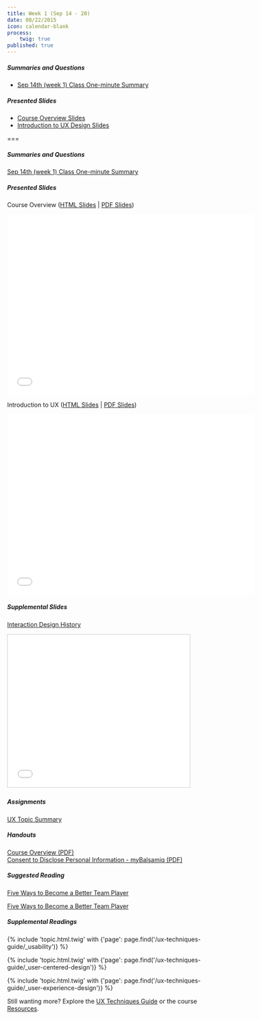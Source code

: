 ```yaml
---
title: Week 1 (Sep 14 - 20)
date: 08/22/2015
icon: calendar-blank
process:
    twig: true
published: true
---
```


##### Summaries and Questions
*   [Sep 14th (week 1) Class One-minute Summary](https://canvas.sfu.ca/courses/22099/discussion_topics/381880)

##### Presented Slides
*   [Course Overview Slides](http://slides.com/paulhibbitts/cmpt-363-153-slides-in-progress/)  
*   [Introduction to UX Design Slides](http://slides.com/paulhibbitts/cmpt-363-153-slides-in-progress/)

===

<style>iframe.embedly-card{float:left;}</style>
##### Summaries and Questions  
[Sep 14th (week 1) Class One-minute Summary](https://canvas.sfu.ca/courses/22099/discussion_topics/381880)  

##### Presented Slides  
Course Overview ([HTML Slides](http://slides.com/paulhibbitts/cmpt-363-153-slides-in-progress/) | [PDF Slides](http://1drv.ms/1TNqz4z))  

<div class="row">
  <div class="col s10">
  <div class="video-container"><iframe src="//slides.com/paulhibbitts/cmpt-363-153-slides-in-progress/embed?style=light" width="576" height="420" scrolling="no" frameborder="0" webkitallowfullscreen mozallowfullscreen allowfullscreen></iframe></div>
  </div>
</div>

Introduction to UX ([HTML Slides](http://slides.com/paulhibbitts/cmpt-363-153-slides-in-progress) | [PDF Slides](http://1drv.ms/1TNqz4z))  

<div class="row">
  <div class="col s10">
  <div class="video-container"><iframe src="//slides.com/paulhibbitts/cmpt-363-153-slides-in-progress/embed?style=light" width="576" height="420" scrolling="no" frameborder="0" webkitallowfullscreen mozallowfullscreen allowfullscreen></iframe></div>
  </div>
</div>

##### Supplemental Slides  
[Interaction Design History](http://www.slideshare.net/mrettig/interaction-design-history)  
<div class="row">
  <div class="col s10">
  <div class="video-container"><iframe src="//www.slideshare.net/slideshow/embed_code/key/aTtcFNn7i55UVK" width="425" height="355" frameborder="0" marginwidth="0" marginheight="0" scrolling="no" style="border:1px solid #CCC; border-width:1px; margin-bottom:5px; max-width: 100%;" allowfullscreen> </iframe></div>
  </div>
</div>

##### Assignments
[UX Topic Summary](https://canvas.sfu.ca/courses/22099/assignments/112757)  

##### Handouts
[Course Overview (PDF)](http://1drv.ms/1hAjhVT)   
[Consent to Disclose Personal Information - myBalsamiq (PDF)](http://1drv.ms/1Lkl7l6)   

##### Suggested Reading  
[Five Ways to Become a Better Team Player](http://www.smashingmagazine.com/2013/09/23/5-step-process-conducting-user-research/)  
<div class="row">
  <div class="col s10">
    <a class="embedly-card" href="http://www.forbes.com/sites/dorieclark/2012/03/28/five-ways-to-become-a-better-team-player/">Five Ways to Become a Better Team Player</a>
<script async src="//cdn.embedly.com/widgets/platform.js" charset="UTF-8"></script>
  </div>
</div>  

##### Supplemental Readings
{% include 'topic.html.twig' with {'page': page.find('/ux-techniques-guide/_usability')} %}

{% include 'topic.html.twig' with {'page': page.find('/ux-techniques-guide/_user-centered-design')} %}

{% include 'topic.html.twig' with {'page': page.find('/ux-techniques-guide/_user-experience-design')} %}

Still wanting more? Explore the [UX Techniques Guide](../../ux-techniques-guide) or the course [Resources](../../resources).
